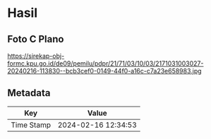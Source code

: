 # Hasil

## Foto C Plano

https://sirekap-obj-formc.kpu.go.id/de09/pemilu/pdpr/21/71/03/10/03/2171031003027-20240216-113830--bcb3cef0-0149-44f0-a16c-c7a23e658983.jpg


## Metadata

| Key        | Value               |
| ---------- | ------------------- |
| Time Stamp | 2024-02-16 12:34:53 |



